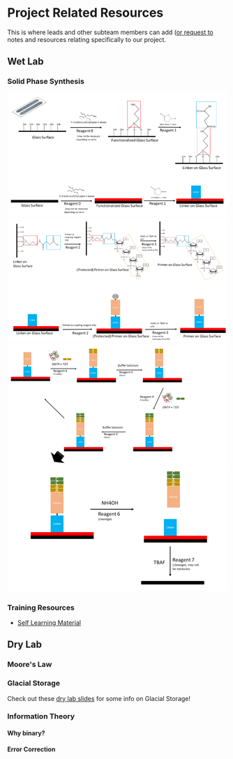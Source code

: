 # Project Related Resources

This is where leads and other subteam members can add ([or request to](https://github.com/UBC-iGEM/internal-wiki-2023-24/issues/new?assignees=&labels=&projects=&template=add-a-project-related-resource.md&title=Add+resource%3A+%5Btopic%5D) notes and resources relating specifically to our project.

<!-- toc -->

## Wet Lab
### Solid Phase Synthesis

![Step 1](./images/sps/sps1.png)
![Step 2](./images/sps/sps2.png)
![Step 3](./images/sps/sps3.png)
![Step 4](./images/sps/sps4.png)

### Training Resources
- [Self Learning Material](https://docs.google.com/document/d/11GH5kaz-moZp-oe0COQgQ_ZfmvTHUrH4Ee74s8IFe0I/edit?usp=sharing)

## Dry Lab

### Moore's Law

### Glacial Storage 
Check out these [dry lab slides](https://docs.google.com/presentation/d/1nQOVYAYPGF8G0qWAzkASHRrQ8TtsM2maiz3NgsDCdHM/edit?usp=sharing) for some info on Glacial Storage!

### Information Theory

#### Why binary?

#### Error Correction


